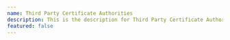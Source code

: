 ```yaml
---
name: Third Party Certificate Authorities
description: This is the description for Third Party Certificate Authorities
featured: false
---
```

